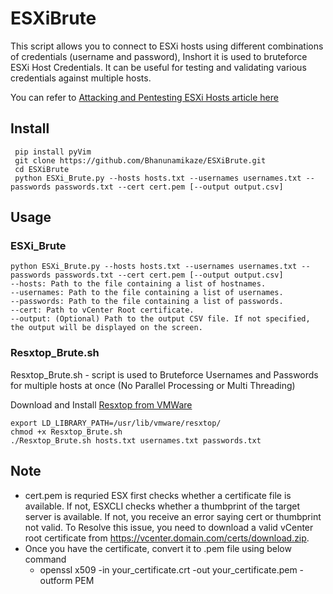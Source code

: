 # ESXiBrute
This script allows you to connect to ESXi hosts using different combinations of credentials (username and password), Inshort it is used to bruteforce ESXi Host Credentials. It can be useful for testing and validating various credentials against multiple hosts.

You can refer to [Attacking and Pentesting ESXi Hosts article here](https://www.hackingdream.net/2023/08/attacking-and-pentesting-vmware-esxi.html)

## Install

```
 pip install pyVim
 git clone https://github.com/Bhanunamikaze/ESXiBrute.git
 cd ESXiBrute
 python ESXi_Brute.py --hosts hosts.txt --usernames usernames.txt --passwords passwords.txt --cert cert.pem [--output output.csv]
```

## Usage

### ESXi_Brute 
```
python ESXi_Brute.py --hosts hosts.txt --usernames usernames.txt --passwords passwords.txt --cert cert.pem [--output output.csv]
--hosts: Path to the file containing a list of hostnames.
--usernames: Path to the file containing a list of usernames.
--passwords: Path to the file containing a list of passwords.
--cert: Path to vCenter Root certificate.
--output: (Optional) Path to the output CSV file. If not specified, the output will be displayed on the screen.
```

### Resxtop_Brute.sh

Resxtop_Brute.sh - script is used to Bruteforce Usernames and Passwords for multiple hosts at once (No Parallel Processing or Multi Threading)

Download and Install [Resxtop from VMWare](https://developer.vmware.com/web/tool/8.0/resxtop)

```
export LD_LIBRARY_PATH=/usr/lib/vmware/resxtop/
chmod +x Resxtop_Brute.sh
./Resxtop_Brute.sh hosts.txt usernames.txt passwords.txt
```

## Note
- cert.pem is requried ESX first checks whether a certificate file is available. If not, ESXCLI checks whether a thumbprint of the target server is available. If not, you receive an error saying cert or thumbprint not valid. To Resolve this issue, you need to download a valid vCenter root certificate from https://vcenter.domain.com/certs/download.zip.
- Once you have the certificate, convert it to .pem file using below command
   - openssl x509 -in your_certificate.crt -out your_certificate.pem -outform PEM

